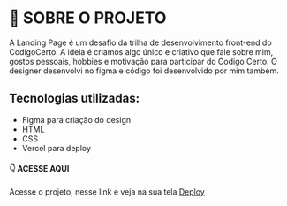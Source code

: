 # 📝 SOBRE O PROJETO 
A Landing Page é um desafio da trilha de desenvolvimento front-end do CodigoCerto. A ideia é criamos algo único e criativo que fale sobre mim, gostos pessoais, hobbies e motivação para participar do Codigo Certo. O designer desenvolvi no figma e código foi desenvolvido por mim também.

## Tecnologias utilizadas:
- Figma para criação do design
- HTML
- CSS
- Vercel para deploy

#### 👇 ACESSE AQUI
Acesse o projeto, nesse link e veja na sua tela <a href="https://sobre-mim-codigo-certo.vercel.app/">Deploy</a>
